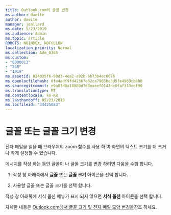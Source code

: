 ```yaml
---
title: Outlook.com의 글꼴 변경
ms.author: daeite
author: daeite
manager: joallard
ms.date: 5/23/2019
ms.audience: Admin
ms.topic: article
ROBOTS: NOINDEX, NOFOLLOW
localization_priority: Normal
ms.collection: Adm_O365
ms.custom:
- "8000013"
- "268"
- "1919"
ms.assetid: 824035f6-90d3-4ea2-a92b-6b73b4ec0076
ms.openlocfilehash: 6fe4adf9fd4236fe62ca7965be3d5fe4969cb6b0
ms.sourcegitcommit: e9a87d0a18800d768eaeef0143dc0faf313edf98
ms.translationtype: MT
ms.contentlocale: ko-KR
ms.lasthandoff: 05/23/2019
ms.locfileid: "34425083"
---
```

# <a name="change-font-or-font-size"></a>글꼴 또는 글꼴 크기 변경

전자 메일을 읽을 때 브라우저의 zoom 함수를 사용 하 여 화면의 텍스트 크기를 더 크거나 작게 설정할 수 있습니다.
  
메시지를 작성 하는 동안 글꼴이 나 글꼴 크기를 변경 하려면 다음을 수행 합니다.
  
1. 작성 창 아래쪽에서 **글꼴** 또는 **글꼴 크기** 아이콘을 선택 합니다.

2. 사용할 글꼴 또는 글꼴 크기를 선택 합니다.

작성 창 아래쪽에 서식 옵션 메뉴가 표시 되지 않으면 **서식 옵션** 아이콘을 선택 합니다.
  
자세한 내용은 [Outlook.com에서 글꼴 크기 및 전자 메일 모양 변경을](https://go.microsoft.com/fwlink/p/?linkid=873130)참조 하세요.